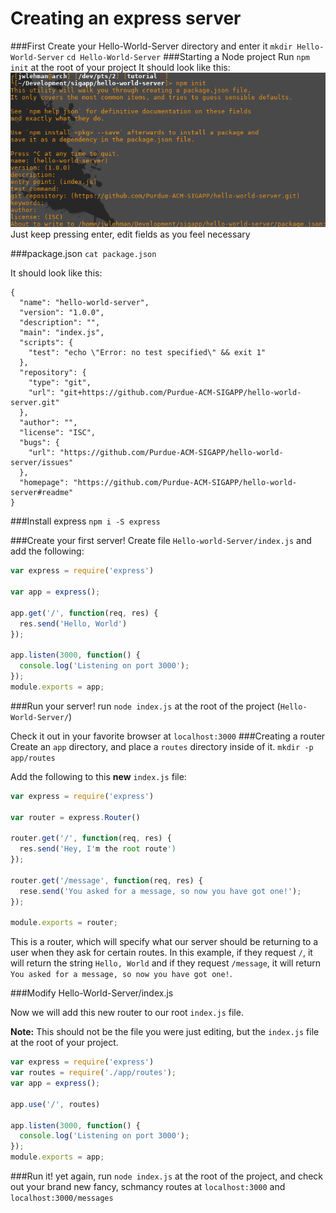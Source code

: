 # Creating an express server
###First
Create your Hello-World-Server directory and enter it
`mkdir Hello-World-Server`
`cd Hello-World-Server`
###Starting a Node project
Run `npm init` at the root of your project
It should look like this:
![npm init](tutorial/npm_init.png "npm init")
Just keep pressing enter, edit fields as you feel necessary

###package.json
`cat package.json`

It should look like this:
```
{
  "name": "hello-world-server",
  "version": "1.0.0",
  "description": "",
  "main": "index.js",
  "scripts": {
    "test": "echo \"Error: no test specified\" && exit 1"
  },
  "repository": {
    "type": "git",
    "url": "git+https://github.com/Purdue-ACM-SIGAPP/hello-world-server.git"
  },
  "author": "",
  "license": "ISC",
  "bugs": {
    "url": "https://github.com/Purdue-ACM-SIGAPP/hello-world-server/issues"
  },
  "homepage": "https://github.com/Purdue-ACM-SIGAPP/hello-world-server#readme"
}
```
###Install express
`npm i -S express`

###Create your first server!
Create file `Hello-world-Server/index.js` and add the following:
```javascript
var express = require('express')

var app = express();

app.get('/', function(req, res) {
  res.send('Hello, World')
});

app.listen(3000, function() {
  console.log('Listening on port 3000');
});
module.exports = app;
```
###Run your server!
run `node index.js` at the root of the project (`Hello-World-Server/`)

Check it out in your favorite browser at `localhost:3000`
###Creating a router
Create an `app` directory, and place a `routes` directory inside of it.
`mkdir -p app/routes`

Add the following to this **new** `index.js` file:

```javascript
var express = require('express')

var router = express.Router()

router.get('/', function(req, res) {
  res.send('Hey, I'm the root route')
});

router.get('/message', function(req, res) {
  rese.send('You asked for a message, so now you have got one!');
});

module.exports = router;
```
This is a router, which will specify what our server should be returning to a user when they ask for certain routes. In this example, if they request `/`, it will return the string `Hello, World` and if they request `/message`, it will return `You asked for a message, so now you have got one!`.

###Modify Hello-World-Server/index.js

Now we will add this new router to our root `index.js` file.

**Note:** This should not be the file you were just editing, but the `index.js` file at the root of your project.
```javascript
var express = require('express')
var routes = require('./app/routes');
var app = express();

app.use('/', routes)

app.listen(3000, function() {
  console.log('Listening on port 3000');
});
module.exports = app;
```

###Run it!
yet again, run `node index.js` at the root of the project, and check out your brand new fancy, schmancy routes at `localhost:3000` and `localhost:3000/messages`